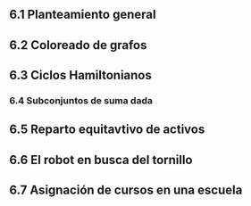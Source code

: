 ## 6.1 Planteamiento general
## 6.2 Coloreado de grafos
## 6.3 Ciclos Hamiltonianos
### 6.4 Subconjuntos de suma dada
## 6.5 Reparto equitavtivo de activos
## 6.6 El robot en busca del tornillo
## 6.7 Asignación de cursos en una escuela